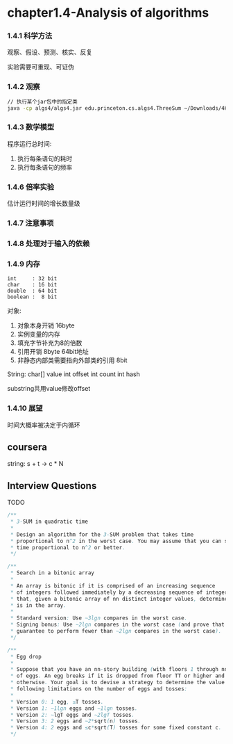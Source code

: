 chapter1.4-Analysis of algorithms
=================================

### 1.4.1 科学方法

观察、假设、预测、核实、反复

实验需要可重现、可证伪

### 1.4.2 观察

```bash
// 执行某个jar包中的指定类
java -cp algs4/algs4.jar edu.princeton.cs.algs4.ThreeSum ~/Downloads/4Kints.txt
```

### 1.4.3 数学模型

程序运行总时间:

1. 执行每条语句的耗时
2. 执行每条语句的频率

### 1.4.6 倍率实验

估计运行时间的增长数量级

### 1.4.7 注意事项

### 1.4.8 处理对于输入的依赖

### 1.4.9 内存

```
int     : 32 bit
char    : 16 bit
double  : 64 bit
boolean :  8 bit
```

对象:
1. 对象本身开销 16byte
2. 实例变量的内存
3. 填充字节补充为8的倍数
4. 引用开销 8byte 64bit地址
5. 非静态内部类需要指向外部类的引用 8bit

String:
char[] value
int offset
int count
int hash

substring共用value修改offset


### 1.4.10 展望

时间大概率被决定于内循环

## coursera

string: s + t -> c * N

## Interview Questions

TODO

```java
/**
 * 3-SUM in quadratic time
 *
 * Design an algorithm for the 3-SUM problem that takes time
 * proportional to n^2 in the worst case. You may assume that you can sort the nn integers in
 * time proportional to n^2 or better.
 */
```

```java
/**
 * Search in a bitonic array
 *
 * An array is bitonic if it is comprised of an increasing sequence
 * of integers followed immediately by a decreasing sequence of integers. Write a program
 * that, given a bitonic array of nn distinct integer values, determines whether a given integer
 * is in the array.
 *
 * Standard version: Use ∼3lgn compares in the worst case.
 * Signing bonus: Use ∼2lgn compares in the worst case (and prove that no algorithm can
 * guarantee to perform fewer than ∼2lgn compares in the worst case).
 */
```

```java
/**
 * Egg drop
 *
 * Suppose that you have an nn-story building (with floors 1 through nn) and plenty
 * of eggs. An egg breaks if it is dropped from floor TT or higher and does not break
 * otherwise. Your goal is to devise a strategy to determine the value of TT given the
 * following limitations on the number of eggs and tosses:
 *
 * Version 0: 1 egg, ≤T tosses.
 * Version 1: ∼1lgn eggs and ∼1lgn tosses.
 * Version 2: ∼lgT eggs and ∼2lgT tosses.
 * Version 3: 2 eggs and ∼2*sqrt(n) tosses.
 * Version 4: 2 eggs and ≤c*sqrt(T) tosses for some fixed constant c.
 */
```